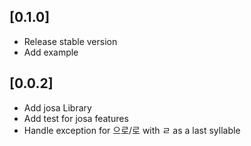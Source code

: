 ## [0.1.0]

* Release stable version
* Add example

## [0.0.2]

* Add josa Library
* Add test for josa features
* Handle exception for 으로/로 with ㄹ as a last syllable
